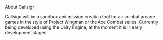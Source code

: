 About Callsign

Callsign will be a sandbox and mission creation tool for air combat arcade games in the style of Project Wingman or the Ace Combat series. Currently being developed using the Unity Engine, at the moment it is in early development stages.
